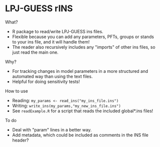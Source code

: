 # LPJ-GUESS rINS

What?
- R package to read/write LPJ-GUESS ins files.
- Flexible because you can add any parameters, PFTs, groups or stands to your ins file, and it will handle them!
- The reader also recursively includes any "imports" of other ins files, so just read the main one.

Why?
- For tracking changes in model parameters in a more structured and automated way than using the text files.
- Helpful for doing sensitivity tests!

How to use
- Reading: `my_params <- read_ins("my_ins_file.ins")`
- Writing: `write_ins(my_params,"my_new_ins_file.ins")`
- See `readExample.R` for a script that reads the included global\*.ins files!

To do
- Deal with "param" lines in a better way.
- Add metadata, which could be included as comments in the INS file header?
